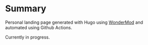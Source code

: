 # Summary

Personal landing page generated with Hugo using [WonderMod](https://github.com/Wonderfall/hugo-WonderMod) and automated using Github Actions.

Currently in progress.
